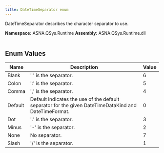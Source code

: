```yaml
---
title: DateTimeSeparator enum
---
```


DateTimeSeparator describes the character separator to use.

**Namespace:** ASNA.QSys.Runtime
**Assembly:** ASNA.QSys.Runtime.dll
<br>
<br>

## Enum Values

| Name | Description | Value
| --- | --- | --- 
| Blank | ' ' is the separator. | 6 |
| Colon | ':' is the separator. | 5 |
| Comma | ',' is the separator. | 4 |
| Default | Default indicates the use of the default separator for the given DateTimeDataKind and DateTimeFormat. | 0 |
| Dot | '.' is the separator. | 3 |
| Minus | '-' is the separator. | 2 |
| None | No separator. | 7 |
| Slash | '/' is the separator. | 1 |
